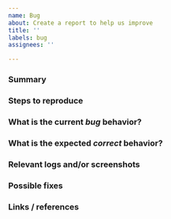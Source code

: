 ```yaml
---
name: Bug
about: Create a report to help us improve
title: ''
labels: bug
assignees: ''

---
```


<!---
Please read this!

Before opening a new issue, please verify the issue isn't a duplicate.
Do a basic search for relevant keywords while filtering by the "bug" label.
If it is found to be a duplicate, it will marked as a duplicate and closed.

Please remove any of the optional sections from the issue that you do not
have information for.

If there is not enough information, we will work with you 
to get the relevant details.
--->

### Summary


<!--- Concisely summarize the bug you encountered. --->

### Steps to reproduce


<!--- How one can reproduce the issue? --->

### What is the current *bug* behavior?


<!--- What actually happens? --->

### What is the expected *correct* behavior?


<!--- What you should see instead? --->

### Relevant logs and/or screenshots
<!--- Optional --->


<!--- Paste any relevant logs - please use code blocks (```) 
to format console output, logs, and code as it's tough to read 
otherwise. --->

### Possible fixes
<!--- Optional --->


<!--- If you can, link to the line of code that might be 
responsible for the problem --->

### Links / references
<!--- Optional --->


<!--- List any relevant links and references for this issue. --->
